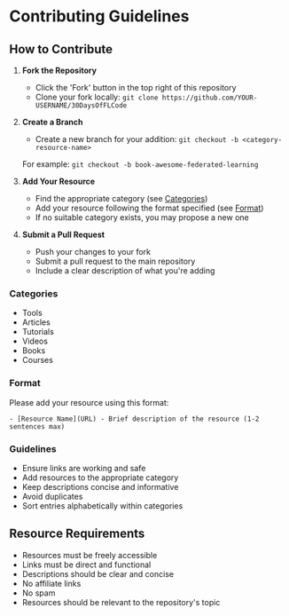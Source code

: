 # Contributing Guidelines

## How to Contribute

1. **Fork the Repository**
   - Click the 'Fork' button in the top right of this repository
   - Clone your fork locally: `git clone https://github.com/YOUR-USERNAME/30DaysOfFLCode`

2. **Create a Branch**
   - Create a new branch for your addition: `git checkout -b <category-resource-name>`

   For example: `git checkout -b book-awesome-federated-learning`

3. **Add Your Resource**
   - Find the appropriate category (see [Categories](#categories))
   - Add your resource following the format specified (see [Format](#format))
   - If no suitable category exists, you may propose a new one

4. **Submit a Pull Request**
   - Push your changes to your fork
   - Submit a pull request to the main repository
   - Include a clear description of what you're adding

### Categories
- Tools
- Articles
- Tutorials
- Videos
- Books
- Courses

### Format
Please add your resource using this format:
```
- [Resource Name](URL) - Brief description of the resource (1-2 sentences max)
```

### Guidelines
- Ensure links are working and safe
- Add resources to the appropriate category
- Keep descriptions concise and informative
- Avoid duplicates
- Sort entries alphabetically within categories


## Resource Requirements

- Resources must be freely accessible
- Links must be direct and functional
- Descriptions should be clear and concise
- No affiliate links
- No spam
- Resources should be relevant to the repository's topic
